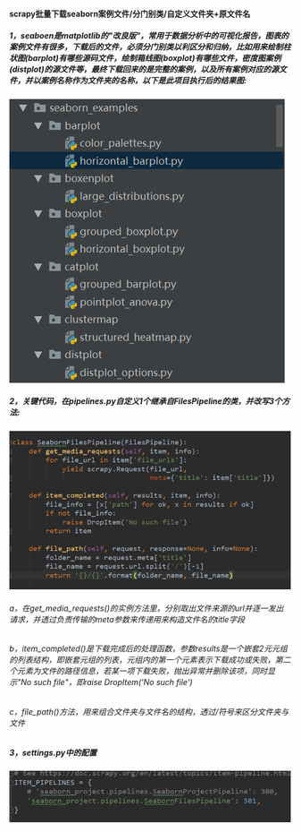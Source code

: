 #### scrapy批量下载seaborn案例文件/分门别类/自定义文件夹+原文件名
##### 1，seaboen是matplotlib的"改良版"，常用于数据分析中的可视化报告，图表的案例文件有很多，下载后的文件，必须分门别类以利区分和归纳，比如用来绘制柱状图(barplot)有哪些源码文件，绘制箱线图(boxplot)有哪些文件，密度图案例(distplot)的源文件等，最终下载回来的是完整的案例，以及所有案例对应的源文件，并以案例名称作为文件夹的名称，以下是此项目执行后的结果图:
![img1](https://github.com/ziliang-wang/seaborn/blob/master/images/%E5%BE%AE%E4%BF%A1%E6%88%AA%E5%9B%BE_20200427145919.png)
##### 2，关键代码，在pipelines.py自定义1个继承自FilesPipeline的类，并改写3个方法:
![img2](https://github.com/ziliang-wang/seaborn/blob/master/images/%E5%BE%AE%E4%BF%A1%E6%88%AA%E5%9B%BE_20200427151120.png)
###### a，在get_media_requests()的实例方法里，分别取出文件来源的url并逐一发出请求，并透过负责传输的meta参数来传递用来构造文件名的title字段
###### b，item_completed()是下载完成后的处理函数，参数results是一个嵌套2元元组的列表结构，即嵌套元组的列表，元组内的第一个元素表示下载成功或失败，第二个元素为文件的路径信息，若某一项下载失败，抛出异常并删除该项，同时显示"No such file"，即raise DropItem('No such file')
###### c，file_path()方法，用来组合文件夹与文件名的结构，透过/符号来区分文件夹与文件
##### 3，settings.py中的配置
![img3](https://github.com/ziliang-wang/seaborn/blob/master/images/%E5%BE%AE%E4%BF%A1%E6%88%AA%E5%9B%BE_20200427153608.png)
